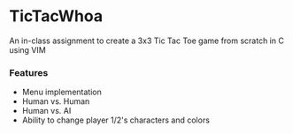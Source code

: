 # TicTacWhoa
An in-class assignment to create a 3x3 Tic Tac Toe game from scratch in C using VIM

### Features
* Menu implementation
* Human vs. Human
* Human vs. AI
* Ability to change player 1/2's characters and colors
